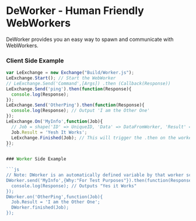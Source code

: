 DeWorker - Human Friendly WebWorkers
========

DeWorker provides you an easy way to spawn and communicate with WebWorkers.

### Client Side Example

```js
var LeExchange = new Exchange("Build/Worker.js");
LeExchange.Start(); // Start the WebWorker
// LeExchange.Send('Command',[Args]) .then (Callback(Response))
LeExchange.Send('ping').then(function(Response){
  console.log(Response);
});
LeExchange.Send('OtherPing').then(function(Response){
  console.log(Response); // Output 'I am the Other One'
});
LeExchange.On('MyInfo',function(Job){
  // Job = shape('ID' => UniqueID, 'Data' => DataFromWorker, 'Result' => Null)
  Job.Result = 'Yesh It Works';
  LeExchange.Finished(Job); // This will trigger the .then on the worker side
});
``

### Worker Side Example

```js
// Note: DWorker is an automatically defined variable by that worker script
DWorker.send('MyInfo',{Why:"For Test Purposes"}).then(function(Response){
  console.log(Response); // Outputs "Yes it Works"
});
DWorker.on('OtherPing',function(Job){
  Job.Result = 'I am the Other One';
  DWorker.finished(Job);
});
```